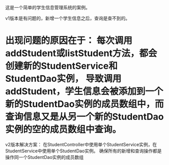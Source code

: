 这是一个简单的学生信息管理系统的案例。

v1版本是有问题的，新增一个学生信息之后，查询是查不到的。

出现问题的原因在于：
每次调用addStudent或listStudent方法，都会创建新的StudentService和StudentDao实例，
导致调用addStudent，学生信息会被添加到一个新的StudentDao实例的成员数组中，而查询信息又是从另一个新的StudentDao实例的空的成员数组中查询。
=======================
v2版本解决方案：
在StudentController中使用单个StudentService实例，在StudentService中使用单个StudentDao实例。
确保所有的新增和查询操作都是操作同一个StudentDao实例的成员数组